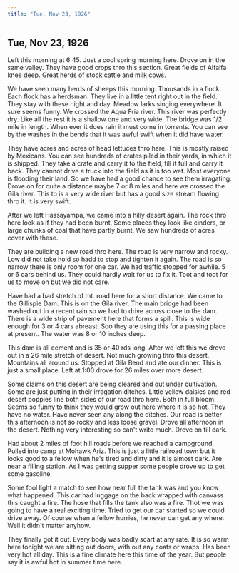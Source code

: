 ```yaml
---  
title: "Tue, Nov 23, 1926"  
---  
```

## Tue, Nov 23, 1926
Left this morning at 6:45. Just a cool spring morning here. Drove on in the same valley. They have good crops thro this section. Great fields of Alfalfa knee deep. Great herds of stock cattle and milk cows.

We have seen many herds of sheeps this morning. Thousands in a flock. Each flock has a herdsman. They live in a little tent right out in the field. They stay with these night and day. Meadow larks singing everywhere. It sure seems funny. We crossed the Aqua Fria river. This river was perfectly dry. Like all the rest it is a shallow one and very wide. The bridge was 1/2 mile in length. When ever it does rain it must come in torrents. You can see by the washes in the bends that it was awful swift when it did have water.

They have acres and acres of head lettuces thro here. This is mostly raised by Mexicans. You can see hundreds of crates piled in their yards, in which it is shipped. They take a crate and carry it to the field, fill it full and carry it back. They cannot drive a truck into the field as it is too wet. Most everyone is flooding their land. So we have had a good chance to see them irragating. Drove on for quite a distance maybe 7 or 8 miles and here we crossed the Gila river. This to is a very wide river but has a good size stream flowing thro it. It is very swift.

After we left Hassayampa, we came into a hilly desert again. The rock thro here look as if they had been burnt. Some places they look like cinders, or large chunks of coal that have partly burnt. We saw hundreds of acres cover with these.

They are building a new road thro here. The road is very narrow and rocky. Low did not take hold so hadd to stop and tighten it again. The road is so narrow there is only room for one car. We had traffic stopped for awhile. 5 or 6 cars behind us. They could hardly wait for us to fix it. Toot and toot for us to move on but we did not care.

Have had a bad stretch of mt. road here for a short distance. We came to the Gillispie Dam. This
is on the Gila river. The main bridge had been washed out in a recent rain so we had to drive across close to the dam. There is a wide strip of pavement here that forms a spill. This is wide enough for 3 or 4 cars abreast. Soo they are using this for a passing place at present. The water was 8 or 10 inches deep.

This dam is all cement and is 35 or 40 rds long. After we left this we drove out in a 26 mile stretch of desert. Not much growing thro this desert. Mountains all around us. Stopped at Gila Bend and ate our dinner. This is just a small place. Left at 1:00 drove for 26 miles over more desert.

Some claims on this desert are being cleared and out under cultivation. Some are just putting in their irragation ditches. Little yellow daisies and red desert poppies line both sides of our road thro here. Both in full bloom. Seems so funny to think they would grow out here where it is so hot. They have no water. Have never seen any along the ditches. Our road is better this afternoon is not so rocky and less loose gravel. Drove all afternoon in the desert. Nothing very interesting so can't write much. Drove on till dark.

Had about 2 miles of foot hill roads before we reached a campground. Pulled into camp at Mohawk Ariz. This is just a little railroad town but it looks good to a fellow when he's tired and dirty and it is almost dark. Are near a filling station. As I was getting supper some people drove up to get some gasoline.

Some fool light a match to see how near full the tank was and you know what happened. This car had luggage on the back wrapped with canvass this caught a fire. The hose that fills the tank also was a fire. Thot we was going to have a real exciting time. Tried to get our car started so we could drive away. Of course when a fellow hurries, he never can get any where. Well it didn't matter anyhow.

They finally got it out. Every body was badly scart at any rate. It is so warm here tonight we are sitting out doors, with out any coats or wraps. Has been very hot all day. This is a fine climate here this time of the year. But people say it is awful hot in summer time here.

